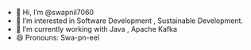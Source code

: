 - 👋 Hi, I’m @swapnil7060
- 👀 I’m interested in Software Development , Sustainable Development.
- 🌱 I’m currently working with Java , Apache Kafka
- 😄 Pronouns: Swa-pn-eel

<!---
swapnil7060/swapnil7060 is a ✨ special ✨ repository because its `README.md` (this file) appears on your GitHub profile.
You can click the Preview link to take a look at your changes.
--->
